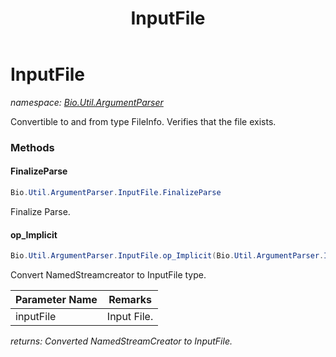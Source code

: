 ﻿---
title: InputFile
---

# InputFile
_namespace: [Bio.Util.ArgumentParser](N-Bio.Util.ArgumentParser.html)_

Convertible to and from type FileInfo. Verifies that the file exists.

### Methods

#### FinalizeParse
```csharp
Bio.Util.ArgumentParser.InputFile.FinalizeParse
```
Finalize Parse.

#### op_Implicit
```csharp
Bio.Util.ArgumentParser.InputFile.op_Implicit(Bio.Util.ArgumentParser.InputFile)~Bio.IO.NamedStreamCreator
```
Convert NamedStreamcreator to InputFile type.

|Parameter Name|Remarks|
|--------------|-------|
|inputFile|Input File.|

_returns: Converted NamedStreamCreator to InputFile._




